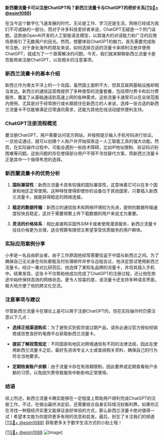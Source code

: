 **新西蘭流量卡可以注册ChatGPT吗？新西兰流量卡与ChatGPT的奇妙关系[[TG💪+ @esim1088](https://t.me/s/esim1088)]**

在当今这个数字化飞速发展的时代，无论是工作、学习还是生活，网络已经成为我们不可或缺的一部分。而对于许多科技爱好者来说，ChatGPT无疑是一个热门话题。这款由OpenAI开发的人工智能语言模型，以其强大的对话能力和广泛的应用场景吸引了无数用户的目光。然而，想要体验ChatGPT的魅力，首先需要完成账号注册。对于身处海外的朋友来说，如何选择合适的流量卡来顺利注册并使用ChatGPT，就成为了一个亟需解决的问题。今天，我们就来聊聊新西兰流量卡是否能用来注册ChatGPT，以及相关的注意事项。

### 新西兰流量卡的基本介绍

新西兰作为南太平洋上的一个岛国，虽然国土面积不大，但其互联网基础设施却相当发达。新西兰的通信运营商提供了多种类型的流量套餐，包括预付费卡和后付费服务，覆盖了从基础通话到高速上网的各种需求。这些流量卡通常可以在全球范围内使用，尤其是对于经常旅行或长期居住在新西兰的人来说，选择一张合适的新西兰流量卡不仅能够满足日常通讯需求，还能为其他在线活动提供便利支持。

### ChatGPT注册流程概览

要注册ChatGPT，用户需要访问官方网站，并按照提示输入手机号码进行验证。一旦验证通过，就可以创建个人账户并开始探索这一人工智能工具的强大功能。然而，在实际操作过程中，可能会遇到一些技术障碍，比如IP地址限制、验证码识别困难等问题。这些问题的存在使得部分用户不得不寻找替代方案，而新西兰流量卡正是其中一个值得考虑的选择。

### 新西蘭流量卡的优势分析

1. **国际兼容性**：新西兰流量卡具有较强的国际兼容性，这意味着它可以在多个国家和地区正常使用。这种特性使得即使你的设备位于其他国家，只要插入新西兰流量卡，就能获得稳定的网络连接。
   
2. **稳定的数据传输**：新西兰的通信技术和网络环境较为先进，提供的数据传输速度较快且稳定，这对于需要频繁上传下载数据的用户来说尤为重要。

3. **灵活的价格体系**：相比直接购买国外SIM卡或者使用漫游服务，新西兰流量卡往往价格更为合理，适合预算有限但又希望享受优质服务的用户群体。

### 实际应用案例分享

小李是一名自由职业者，由于工作原因他经常需要往返于中国与新西兰之间。为了确保自己无论身在何处都能及时处理邮件并参与远程会议，他决定尝试使用新西兰流量卡。经过一番对比研究后，他选择了某知名品牌的流量卡，并将其插入手机中。结果发现，这张卡不仅帮助他成功完成了ChatGPT的注册过程，还让他在旅途中始终保持高效的网络状态。更令人惊喜的是，该流量卡还支持多种语言界面，极大地方便了他的跨文化交流。

### 注意事项与建议

尽管新西兰流量卡在理论上是可以用于注册ChatGPT的，但在实际操作时仍需注意以下几点：

- **选择正规渠道购买**：为了避免买到假货或过期产品，请务必通过官方授权经销商或信誉良好的电商平台获取新西兰流量卡。
  
- **提前了解政策规定**：不同国家和地区对跨境通信有不同的法律法规，因此在使用新西兰流量卡之前，最好先咨询专业人士或查阅相关资料，确保自己的行为符合当地要求。

- **定期检查账户余额**：由于流量卡存在有效期限制，因此要养成定期查看账户余额的习惯，以免因欠费导致服务中断影响正常使用。

### 结语

综上所述，新西兰流量卡确实能够在一定程度上帮助用户顺利完成ChatGPT的注册工作。不过，在做出最终决定前，还需要结合自身实际情况权衡利弊。如果你正在寻找一种既经济实惠又能保证良好体验的方式，那么新西兰流量卡绝对值得一试！希望本文能为你提供更多有用的信息和启发。最后，别忘了关注我们的频道[[TG💪+ @esim1088](https://t.me/s/esim1088)] 获取更多关于数字生活方式的小贴士哦！

[[TG💪+ @esim1088](https://t.me/s/esim1088) ![Image](https://i.postimg.cc/4NQfJmqS/Snipaste-2025-05-13-00-14-12.png)]